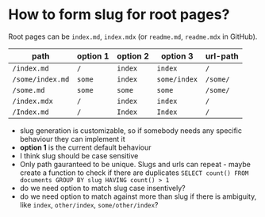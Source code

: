 # How to form slug for root pages?

Root pages can be `index.md`, `index.mdx` (or `readme.md`, `readme.mdx` in GitHub).

| path             | option 1 | option 2 | option 3     | url-path |
| ---------------- | -------- | -------- | ------------ | -------- |
| `/index.md`      | `/`      | `index`  | `index`      | `/`      |
| `/some/index.md` | `some`   | `index`  | `some/index` | `/some/` |
| `/some.md`       | `some`   | `some`   | `some`       | `/some/` |
| `/index.mdx`     | `/`      | `index`  | `index`      | `/`      |
| `/Index.md`      | `/`      | `Index`  | `Index`      | `/`      |

- slug generation is customizable, so if somebody needs any specific behaviour they can implement it
- **option 1** is the current default behaviour
- I think slug should be case sensitive
- Only path gauranteed to be unique. Slugs and urls can repeat - maybe create a function to check if there are duplicates `SELECT count() FROM documents GROUP BY slug HAVING count() > 1`
- do we need option to match slug case insentively?
- do we need option to match against more than slug if there is ambiguity, like `index`, `other/index`, `some/other/index`?
